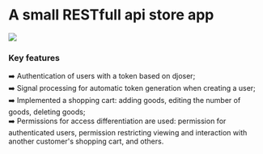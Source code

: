 # A small RESTfull api store app 

<img src="https://img.shields.io/badge/DJANGO-REST-e51010?style=for-the-badge&logo=django" />
<h3>Key features</h3>

➡️ Authentication of users with a token based on djoser; <br>
➡️ Signal processing for automatic token generation when creating a user; <br>
➡️ Implemented a shopping cart: adding goods, editing the number of goods, deleting goods; <br>
➡️ Permissions for access differentiation are used: permission for authenticated users, permission restricting viewing and interaction with another customer's shopping cart, and others. 
